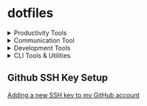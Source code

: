 # dotfiles

<details>
<summary>Productivity Tools</summary>

- [Google Backup & Sync](https://www.google.com/drive/download/)
- [Mail](https://mail.google.com/mail/u/0/#inbox)
- [YouTube](https://youtube.com)

</details>
<details>
<summary>Communication Tool</summary>

- [Slack](https://slack.com/)

</details>

<details>
<summary>Development Tools</summary>

- [Visual Studio Code](https://code.visualstudio.com/)
- [Sublime Text](https://www.sublimetext.com/)
- [Postman](https://www.getpostman.com/)
- [Docker](https://docs.docker.com/install/linux/docker-ce/ubuntu/)

</details>

<details>
<summary>CLI Tools & Utilities</summary>

- [ZSH](https://github.com/robbyrussell/oh-my-zsh/wiki/Installing-ZSH)
- [Oh My Zsh](https://github.com/robbyrussell/oh-my-zsh)
- [powerlevel9k for ZSH](https://github.com/bhilburn/powerlevel9k)
- [Gatsby](https://www.gatsbyjs.org/docs/)
- [Vue](https://cli.vuejs.org/)
- [yo](https://github.com/yeoman/yo)
- [Create-react-app](https://github.com/facebook/create-react-app)

</details>

## Github SSH Key Setup

[Adding a new SSH key to my GitHub account](https://help.github.com/en/articles/adding-a-new-ssh-key-to-your-github-account)